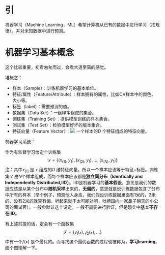 # 引

机器学习（Machine Learning，ML）希望计算机从已有的数据中进行学习（找规律）。并对未知数据中进行预测。

# 机器学习基本概念

这个比较重要，初看匆匆而过，会看大道至简的感觉。

堆概念：

- 样本（Sample）：训练机器学习的基本单位。
- 特征/属性（Feature/Attribute）: 样本拥有的属性，比如CV样本中的颜色、大小等。
- 标签（label）：需要预测的值。
- 数据集（Data Set）：一组样本组成的集合。
- 训练集（Training Set）：提供模型训练的样本集合。
- 测试集（Test Set）：检验模型好坏的版本集合。
- 特征向量（Feature Vector）：<img src="http://chart.googleapis.com/chart?cht=tx&chl=\Large [x^1,x^2,...,x^D]" style="border:none;"> 一个样本的$D$ 个特征组成的特征向量。

机器学习系统：

作为有监督学习给定个训练集
$$
\mathcal{D}=\{(x_{(1)},y_1),(x_{(2)},y_1),...,(x_{(N)},y_1)\}
$$
注：其中$x_{(1)}$ 是 $x$  组成的$D$ 维特征向量。所以一个样本应该等于特征+标签。训练集$\mathcal{D}$ 由$N$个样本组成，而每个样本应该都是**独立同分布（Identically and Independently Distributed,IID）**。IID是机器学习的**基本假设**，意思是我们的数据应该是从某个分布中**随机采样**出来的，**无偏的**，意思就是说训练数据包含了分布中所有的样本（举个例子，预测他人身高，我们假设训练数据里面有1米的，2米的，没有2米的就算有偏，听起来就不太可能对吧，吐槽国内一家鼻子朝天的小公司的面试官）。一般会默认这个设定，一般不需要进行验证，但是现实中基本**不存在IID**。

有上述前提的话，定会有一个函数集
$$
\mathcal{F=\{f_1(x),f_2(x),...\}}
$$
中有一个$f(x)$ 是个最优的。而寻找这个最优函数的过程也被称为，**学习learning**。画个图理解一下。





